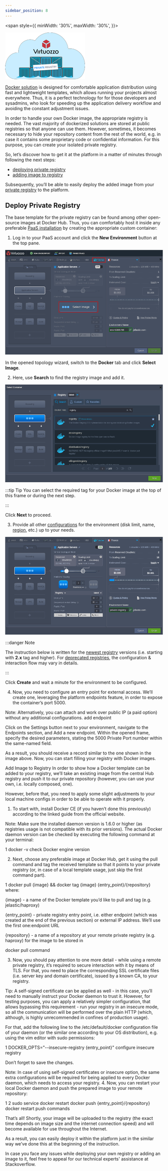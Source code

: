 ```yaml
---
sidebar_position: 8
---
```


<div style={{
    display: 'flex',
    alignItems: 'center',
    gap: '15px',
}}>

<span style={{
minWidth: '30%',
maxWidth: '30%',
}}>

![Locale Dropdown](./img/PrivateRegistryInsidePaaS/01-docker-container-private-registry.png)

</span>

[Docker solution](https://cloudmydc.com/) is designed for comfortable application distribution using fast and lightweight templates, which allows running your projects almost everywhere. Thus, it is a perfect technology for for those developers and sysadmins, who look for speeding up the application delivery workflow and avoiding the constant adjustment issues.

</div>

In order to handle your own Docker image, the appropriate registry is needed. The vast majority of dockerized solutions are stored at public registries so that anyone can use them. However, sometimes, it becomes necessary to hide your repository content from the rest of the world, e.g. in case it contains some proprietary code or confidential information. For this purpose, you can create your isolated private registry.

So, let’s discover how to get it at the platform in a matter of minutes through following the next steps:

- [deploying private registry](https://cloudmydc.com/)
- [adding image to registry](https://cloudmydc.com/)

Subsequently, you’ll be able to easily deploy the added image from your [private registry](https://cloudmydc.com/) to the platform.

## Deploy Private Registry

The base template for the private registry can be found among other open-source images at Docker Hub. Thus, you can comfortably host it inside any preferable [PaaS installation](https://cloudmydc.com/) by creating the appropriate custom container:

1. Log in to your PaaS account and click the **New Environment** button at the top pane.

![Locale Dropdown](./img/PrivateRegistryInsidePaaS/02-new-environment-docker-image.png)

In the opened topology wizard, switch to the **Docker** tab and click **Select Image**.

2. Here, use **Search** to find the registry image and add it.

![Locale Dropdown](./img/PrivateRegistryInsidePaaS/03-registry-docker-image.png)

:::tip Tip
You can select the required tag for your Docker image at the top of this frame or during the next step.

:::

Click **Next** to proceed.

3. Provide all other [configurations](https://cloudmydc.com/) for the environment (disk limit, name, [region](https://cloudmydc.com/), etc.) up to your needs.

![Locale Dropdown](./img/PrivateRegistryInsidePaaS/04-configure-environment.png)

:::danger Note

The instruction below is written for the [newest registry](https://cloudmydc.com/) versions (i.e. starting with **2.x** tag and higher). For [deprecated registries](https://cloudmydc.com/), the configuration & interaction flow may vary in details.

:::

Click **Create** and wait a minute for the environment to be configured.

4. Now, you need to configure an entry point for external access. We’ll create one, leveraging the platform endpoints feature, in order to expose the container’s port 5000.

Note: Alternatively, you can attach and work over public IP (a paid option) without any additional configurations.
add endpoint

Click on the Settings button next to your environment, navigate to the Endpoints section, and Add a new endpoint. Within the opened frame, specify the desired parameters, stating the 5000 Private Port number within the same-named field.

As a result, you should receive a record similar to the one shown in the image above. Now, you can start filling your registry with Docker images.

Add Image to Registry
In order to show how a Docker template can be added to your registry, we’ll take an existing image from the central Hub registry and push it to our private repository (however, you can use your own, i.e. locally composed, one).

However, before that, you need to apply some slight adjustments to your local machine configs in order to be able to operate with it properly.

1. To start with, install Docker CE (if you haven’t done this previously) according to the linked guide from the official website.

Note: Make sure the installed daemon version is 1.6.0 or higher (as registries usage is not compatible with its prior versions). The actual Docker daemon version can be checked by executing the following command at your terminal:

1
docker -v
check Docker engine version

2. Next, choose any preferable image at Docker Hub, get it using the pull command and tag the received template so that it points to your private registry (or, in case of a local template usage, just skip the first command part).

1
docker pull {image} && docker tag {image} {entry_point}/{repository}
where:

{image} - a name of the Docker template you’d like to pull and tag (e.g. jelastic/haproxy)

{entry_point} - private registry entry point, i.e. either endpoint (which was created at the end of the previous section) or external IP address. We’ll use the first one:endpoint URL

{repository} - a name of a repository at your remote private registry (e.g. haproxy) for the image to be stored in

docker pull command

3. Now, you should pay attention to one more detail - while using a remote private registry, it’s required to secure interaction with it by means of TLS. For that, you need to place the corresponding SSL certificate files (i.e. server key and domain certificate), issued by a known CA, to your registry.

Tip: A self-signed certificate can be applied as well - in this case, you’ll need to manually instruct your Docker daemon to trust it.
However, for testing purposes, you can apply a relatively simpler configuration, that allows bypassing this requirement - run your registry in an insecure mode, so all the communication will be performed over the plain HTTP (which, although, is highly unrecommended in confines of production usage).

For that, add the following line to the /etc/default/docker configuration file of your daemon (or the similar one according to your OS distribution), e.g. using the vim editor with sudo permissions:

1
DOCKER_OPTS="--insecure-registry {entry_point}"
configure insecure registry

Don’t forget to save the changes.

Note: In case of using self-signed certificates or insecure option, the same extra configurations will be required for being applied to every Docker daemon, which needs to access your registry. 4. Now, you can restart your local Docker daemon and push the prepared image to your remote repository:

1
2
sudo service docker restart
docker push {entry_point}/{repository}
docker restart push commands

That’s all! Shortly, your image will be uploaded to the registry (the exact time depends on image size and the internet connection speed) and will become available for use throughout the Internet.

As a result, you can easily deploy it within the platform just in the similar way we’ve done this at the beginning of the instruction.

In case you face any issues while deploying your own registry or adding an image to it, feel free to appeal for our technical experts' assistance at Stackoverflow.
